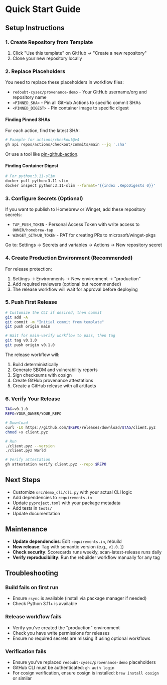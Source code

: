 # Quick Start Guide

## Setup Instructions

### 1. Create Repository from Template

1. Click "Use this template" on GitHub → "Create a new repository"
2. Clone your new repository locally

### 2. Replace Placeholders

You need to replace these placeholders in workflow files:

- `redoubt-cysec/provenance-demo` - Your GitHub username/org and repository name
- `<PINNED_SHA>` - Pin all GitHub Actions to specific commit SHAs
- `<PINNED_DIGEST>` - Pin container image to specific digest

#### Finding Pinned SHAs

For each action, find the latest SHA:

```bash
# Example for actions/checkout@v4
gh api repos/actions/checkout/commits/main --jq '.sha'
```

Or use a tool like [pin-github-action](https://github.com/mheap/pin-github-action).

#### Finding Container Digest

```bash
# For python:3.11-slim
docker pull python:3.11-slim
docker inspect python:3.11-slim --format='{{index .RepoDigests 0}}'
```

### 3. Configure Secrets (Optional)

If you want to publish to Homebrew or Winget, add these repository secrets:

- `TAP_PUSH_TOKEN` - Personal Access Token with write access to `OWNER/homebrew-tap`
- `WINGET_GITHUB_TOKEN` - PAT for creating PRs to microsoft/winget-pkgs

Go to: Settings → Secrets and variables → Actions → New repository secret

### 4. Create Production Environment (Recommended)

For release protection:

1. Settings → Environments → New environment → "production"
2. Add required reviewers (optional but recommended)
3. The release workflow will wait for approval before deploying

### 5. Push First Release

```bash
# Customize the CLI if desired, then commit
git add -A
git commit -m "Initial commit from template"
git push origin main

# Wait for main-verify workflow to pass, then tag
git tag v0.1.0
git push origin v0.1.0
```

The release workflow will:

1. Build deterministically
2. Generate SBOM and vulnerability reports
3. Sign checksums with cosign
4. Create GitHub provenance attestations
5. Create a GitHub release with all artifacts

### 6. Verify Your Release

```bash
TAG=v0.1.0
REPO=YOUR_OWNER/YOUR_REPO

# Download
curl -LO https://github.com/$REPO/releases/download/$TAG/client.pyz
chmod +x client.pyz

# Run
./client.pyz --version
./client.pyz World

# Verify attestation
gh attestation verify client.pyz --repo $REPO
```

## Next Steps

- Customize `src/demo_cli/cli.py` with your actual CLI logic
- Add dependencies to `requirements.in`
- Update `pyproject.toml` with your package metadata
- Add tests in `tests/`
- Update documentation

## Maintenance

- **Update dependencies**: Edit `requirements.in`, rebuild
- **New release**: Tag with semantic version (e.g., `v1.0.1`)
- **Check security**: Scorecards runs weekly, scan-latest-release runs daily
- **Verify reproducibility**: Run the rebuilder workflow manually for any tag

## Troubleshooting

### Build fails on first run

- Ensure `rsync` is available (install via package manager if needed)
- Check Python 3.11+ is available

### Release workflow fails

- Verify you've created the "production" environment
- Check you have write permissions for releases
- Ensure no required secrets are missing if using optional workflows

### Verification fails

- Ensure you've replaced `redoubt-cysec/provenance-demo` placeholders
- GitHub CLI must be authenticated: `gh auth login`
- For cosign verification, ensure cosign is installed: `brew install cosign` or similar
